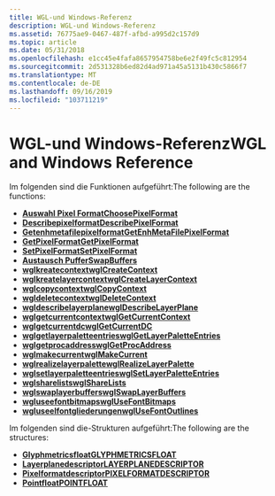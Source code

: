 ```yaml
---
title: WGL-und Windows-Referenz
description: WGL-und Windows-Referenz
ms.assetid: 76775ae9-0467-487f-afbd-a995d2c157d9
ms.topic: article
ms.date: 05/31/2018
ms.openlocfilehash: e1cc45e4fafa8657954758be6e2f49fc5c812954
ms.sourcegitcommit: 2d531328b6ed82d4ad971a45a5131b430c5866f7
ms.translationtype: MT
ms.contentlocale: de-DE
ms.lasthandoff: 09/16/2019
ms.locfileid: "103711219"
---
```

# <a name="wgl-and-windows-reference"></a><span data-ttu-id="11587-103">WGL-und Windows-Referenz</span><span class="sxs-lookup"><span data-stu-id="11587-103">WGL and Windows Reference</span></span>

<span data-ttu-id="11587-104">Im folgenden sind die Funktionen aufgeführt:</span><span class="sxs-lookup"><span data-stu-id="11587-104">The following are the functions:</span></span>

-   [<span data-ttu-id="11587-105">**Auswahl Pixel Format**</span><span class="sxs-lookup"><span data-stu-id="11587-105">**ChoosePixelFormat**</span></span>](/windows/desktop/api/wingdi/nf-wingdi-choosepixelformat)
-   [<span data-ttu-id="11587-106">**Describepixelformat**</span><span class="sxs-lookup"><span data-stu-id="11587-106">**DescribePixelFormat**</span></span>](/windows/desktop/api/wingdi/nf-wingdi-describepixelformat)
-   [<span data-ttu-id="11587-107">**Getenhmetafilepixelformat**</span><span class="sxs-lookup"><span data-stu-id="11587-107">**GetEnhMetaFilePixelFormat**</span></span>](/windows/desktop/api/wingdi/nf-wingdi-getenhmetafilepixelformat)
-   [<span data-ttu-id="11587-108">**GetPixelFormat**</span><span class="sxs-lookup"><span data-stu-id="11587-108">**GetPixelFormat**</span></span>](/windows/desktop/api/wingdi/nf-wingdi-getpixelformat)
-   [<span data-ttu-id="11587-109">**SetPixelFormat**</span><span class="sxs-lookup"><span data-stu-id="11587-109">**SetPixelFormat**</span></span>](/windows/desktop/api/wingdi/nf-wingdi-setpixelformat)
-   [<span data-ttu-id="11587-110">**Austausch Puffer**</span><span class="sxs-lookup"><span data-stu-id="11587-110">**SwapBuffers**</span></span>](/windows/desktop/api/wingdi/nf-wingdi-swapbuffers)
-   [<span data-ttu-id="11587-111">**wglkreatecontext**</span><span class="sxs-lookup"><span data-stu-id="11587-111">**wglCreateContext**</span></span>](/windows/desktop/api/wingdi/nf-wingdi-wglcreatecontext)
-   [<span data-ttu-id="11587-112">**wglkreatelayercontext**</span><span class="sxs-lookup"><span data-stu-id="11587-112">**wglCreateLayerContext**</span></span>](/windows/desktop/api/wingdi/nf-wingdi-wglcreatelayercontext)
-   [<span data-ttu-id="11587-113">**wglcopycontext**</span><span class="sxs-lookup"><span data-stu-id="11587-113">**wglCopyContext**</span></span>](/windows/desktop/api/wingdi/nf-wingdi-wglcopycontext)
-   [<span data-ttu-id="11587-114">**wgldeletecontext**</span><span class="sxs-lookup"><span data-stu-id="11587-114">**wglDeleteContext**</span></span>](/windows/desktop/api/wingdi/nf-wingdi-wgldeletecontext)
-   [<span data-ttu-id="11587-115">**wgldescribelayerplane**</span><span class="sxs-lookup"><span data-stu-id="11587-115">**wglDescribeLayerPlane**</span></span>](/windows/desktop/api/wingdi/nf-wingdi-wgldescribelayerplane)
-   [<span data-ttu-id="11587-116">**wglgetcurrentcontext**</span><span class="sxs-lookup"><span data-stu-id="11587-116">**wglGetCurrentContext**</span></span>](/windows/desktop/api/wingdi/nf-wingdi-wglgetcurrentcontext)
-   [<span data-ttu-id="11587-117">**wglgetcurrentdc**</span><span class="sxs-lookup"><span data-stu-id="11587-117">**wglGetCurrentDC**</span></span>](/windows/desktop/api/wingdi/nf-wingdi-wglgetcurrentdc)
-   [<span data-ttu-id="11587-118">**wglgetlayerpaletteentries**</span><span class="sxs-lookup"><span data-stu-id="11587-118">**wglGetLayerPaletteEntries**</span></span>](/windows/desktop/api/wingdi/nf-wingdi-wglgetlayerpaletteentries)
-   [<span data-ttu-id="11587-119">**wglgetprocaddress**</span><span class="sxs-lookup"><span data-stu-id="11587-119">**wglGetProcAddress**</span></span>](/windows/desktop/api/wingdi/nf-wingdi-wglgetprocaddress)
-   [<span data-ttu-id="11587-120">**wglmakecurrent**</span><span class="sxs-lookup"><span data-stu-id="11587-120">**wglMakeCurrent**</span></span>](/windows/desktop/api/wingdi/nf-wingdi-wglmakecurrent)
-   [<span data-ttu-id="11587-121">**wglrealizelayerpalette**</span><span class="sxs-lookup"><span data-stu-id="11587-121">**wglRealizeLayerPalette**</span></span>](/windows/desktop/api/wingdi/nf-wingdi-wglrealizelayerpalette)
-   [<span data-ttu-id="11587-122">**wglsetlayerpaletteentries**</span><span class="sxs-lookup"><span data-stu-id="11587-122">**wglSetLayerPaletteEntries**</span></span>](/windows/desktop/api/wingdi/nf-wingdi-wglsetlayerpaletteentries)
-   [<span data-ttu-id="11587-123">**wglsharelists**</span><span class="sxs-lookup"><span data-stu-id="11587-123">**wglShareLists**</span></span>](/windows/desktop/api/wingdi/nf-wingdi-wglsharelists)
-   [<span data-ttu-id="11587-124">**wglswaplayerbuffers**</span><span class="sxs-lookup"><span data-stu-id="11587-124">**wglSwapLayerBuffers**</span></span>](/windows/desktop/api/wingdi/nf-wingdi-wglswaplayerbuffers)
-   [<span data-ttu-id="11587-125">**wgluseefontbitmaps**</span><span class="sxs-lookup"><span data-stu-id="11587-125">**wglUseFontBitmaps**</span></span>](/windows/desktop/api/wingdi/nf-wingdi-wglusefontbitmapsa)
-   [<span data-ttu-id="11587-126">**wgluseelfontgliederungen**</span><span class="sxs-lookup"><span data-stu-id="11587-126">**wglUseFontOutlines**</span></span>](/windows/desktop/api/wingdi/nf-wingdi-wglusefontoutlinesa)

<span data-ttu-id="11587-127">Im folgenden sind die-Strukturen aufgeführt:</span><span class="sxs-lookup"><span data-stu-id="11587-127">The following are the structures:</span></span>

-   [<span data-ttu-id="11587-128">**Glyphmetricsfloat**</span><span class="sxs-lookup"><span data-stu-id="11587-128">**GLYPHMETRICSFLOAT**</span></span>](/windows/desktop/api/wingdi/ns-wingdi-glyphmetricsfloat)
-   [<span data-ttu-id="11587-129">**Layerplanedescriptor**</span><span class="sxs-lookup"><span data-stu-id="11587-129">**LAYERPLANEDESCRIPTOR**</span></span>](/windows/win32/api/wingdi/ns-wingdi-layerplanedescriptor)
-   [<span data-ttu-id="11587-130">**Pixelformatdescriptor**</span><span class="sxs-lookup"><span data-stu-id="11587-130">**PIXELFORMATDESCRIPTOR**</span></span>](/windows/win32/api/wingdi/ns-wingdi-pixelformatdescriptor)
-   [<span data-ttu-id="11587-131">**Pointfloat**</span><span class="sxs-lookup"><span data-stu-id="11587-131">**POINTFLOAT**</span></span>](/windows/desktop/api/wingdi/ns-wingdi-pointfloat)

 

 




